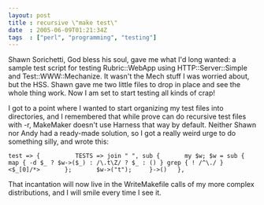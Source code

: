 ```yaml
---
layout: post
title : recursive \"make test\"
date  : 2005-06-09T01:21:34Z
tags  : ["perl", "programming", "testing"]
---
```

Shawn Sorichetti, God bless his soul, gave me what I'd long wanted: a sample test script for testing Rubric::WebApp using HTTP::Server::Simple and Test::WWW::Mechanize.  It wasn't the Mech stuff I was worried about, but the HSS.  Shawn gave me two little files to drop in place and see the whole thing work.  Now I am set to start testing all kinds of crap!

I got to a point where I wanted to start organizing my test files into directories, and I remembered that while prove can do recursive test files with -r, MakeMaker doesn't use Harness that way by default.  Neither Shawn nor Andy had a ready-made solution, so I got a really weird urge to do something silly, and wrote this:

    test => {          TESTS => join " ", sub {       my $w; $w = sub {          map { -d $_ ? $w->($_) : /\.t\Z/ ? $_ : () } grep { ! /^\./ } <$_[0]/*>       };       $w->("t");     }->()   },

That incantation will now live in the WriteMakefile calls of my more complex distributions, and I will smile every time I see it.
